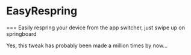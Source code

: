 # EasyRespring
===
Easily respring your device from the app switcher, just swipe up on springboard 

Yes, this tweak has probably been made a million times by now...
